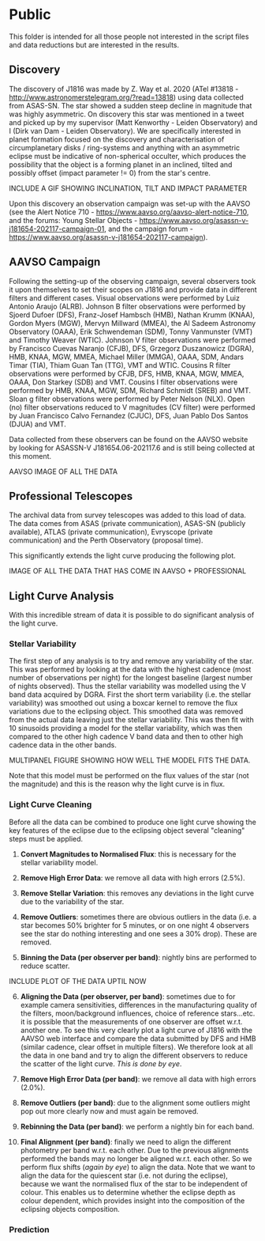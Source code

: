 # Public

This folder is intended for all those people not interested in the script files and data reductions but are interested in the results.

## Discovery

The discovery of J1816 was made by Z. Way et al. 2020 (ATel #13818 - http://www.astronomerstelegram.org/?read=13818) using data collected from ASAS-SN.
The star showed a sudden steep decline in magnitude that was highly asymmetric. On discovery this star was mentioned in a tweet and picked up by my supervisor (Matt Kenworthy - Leiden Observatory) and I (Dirk van Dam - Leiden Observatory).
We are specifically interested in planet formation focused on the discovery and characterisation of circumplanetary disks / ring-systems and anything with an asymmetric eclipse must be indicative of non-spherical occulter, which produces the possibility that the object is a forming planet in an inclined, tilted and possibly offset (impact parameter != 0) from the star's centre.

INCLUDE A GIF SHOWING INCLINATION, TILT AND IMPACT PARAMETER

Upon this discovery an observation campaign was set-up with the AAVSO (see the Alert Notice 710 - https://www.aavso.org/aavso-alert-notice-710, and the forums: Young Stellar Objects - https://www.aavso.org/asassn-v-j181654-202117-campaign-01, and the campaign forum - https://www.aavso.org/asassn-v-j181654-202117-campaign).

## AAVSO Campaign

Following the setting-up of the observing campaign, several observers took it upon themselves to set their scopes on J1816 and provide data in different filters and different cases. 
Visual observations were performed by Luiz Antonio Araujo (ALRB).
Johnson B filter observations were performed by Sjoerd Dufoer (DFS), Franz-Josef Hambsch (HMB), Nathan Krumm (KNAA), Gordon Myers (MGW), Mervyn Millward (MMEA), the Al Sadeem Astronomy Observatory (OAAA), Erik Schwendeman (SDM), Tonny Vanmunster (VMT) and Timothy Weaver (WTIC).
Johnson V filter observations were performed by Francisco Cuevas Naranjo (CFJB), DFS, Grzegorz Duszanowicz (DGRA), HMB, KNAA, MGW, MMEA, Michael Miller (MMGA), OAAA, SDM, Andars Timar (TIA), Thiam Guan Tan (TTG), VMT and WTIC.
Cousins R filter observations were performed by CFJB, DFS, HMB, KNAA, MGW, MMEA, OAAA, Don Starkey (SDB) and VMT.
Cousins I filter observations were performed by HMB, KNAA, MGW, SDM, Richard Schmidt (SREB) and VMT.
Sloan g filter observations were performed by Peter Nelson (NLX).
Open (no) filter observations reduced to V magnitudes (CV filter) were performed by Juan Francisco Calvo Fernandez (CJUC), DFS, Juan Pablo Dos Santos (DJUA) and VMT.

Data collected from these observers can be found on the AAVSO website by looking for ASASSN-V J181654.06-202117.6 and is still being collected at this moment.

AAVSO IMAGE OF ALL THE DATA

## Professional Telescopes

The archival data from survey telescopes was added to this load of data. The data comes from ASAS (private communication), ASAS-SN (publicly available), ATLAS (private communication), Evryscope (private communication) and the Perth Observatory (proposal time).

This significantly extends the light curve producing the following plot.

IMAGE OF ALL THE DATA THAT HAS COME IN AAVSO + PROFESSIONAL

## Light Curve Analysis

With this incredible stream of data it is possible to do significant analysis of the light curve.

### Stellar Variability

The first step of any analysis is to try and remove any variability of the star.
This was performed by looking at the data with the highest cadence (most number of observations per night) for the longest baseline (largest number of nights observed).
Thus the stellar variability was modelled using the V band data acquired by DGRA.
First the short term variability (i.e. the stellar variability) was smoothed out using a boxcar kernel to remove the flux variations due to the eclipsing object.
This smoothed data was removed from the actual data leaving just the stellar variability.
This was then fit with 10 sinusoids providing a model for the stellar variability, which was then compared to the other high cadence V band data and then to other high cadence data in the other bands.

MULTIPANEL FIGURE SHOWING HOW WELL THE MODEL FITS THE DATA.

Note that this model must be performed on the flux values of the star (not the magnitude) and this is the reason why the light curve is in flux.

### Light Curve Cleaning

Before all the data can be combined to produce one light curve showing the key features of the eclipse due to the eclipsing object several "cleaning" steps must be applied.

1) <strong>Convert Magnitudes to Normalised Flux</strong>: this is necessary for the stellar variability model.

2) <strong>Remove High Error Data</strong>: we remove all data with high errors (2.5%).

3) <strong>Remove Stellar Variation</strong>: this removes any deviations in the light curve due to the variability of the star.

4) <strong>Remove Outliers</strong>: sometimes there are obvious outliers in the data (i.e. a star becomes 50% brighter for 5 minutes, or on one night 4 observers see the star do nothing interesting and one sees a 30% drop). These are removed.

5) <strong>Binning the Data (per observer per band)</strong>: nightly bins are performed to reduce scatter. 

INCLUDE PLOT OF THE DATA UPTIL NOW

6) <strong>Aligning the Data (per observer, per band)</strong>: sometimes due to for example camera sensitivities, differences in the manufacturing quality of the filters, moon/background influences, choice of reference stars...etc. it is possible that the measurements of one observer are offset w.r.t. another one. To see this very clearly plot a light curve of J1816 with the AAVSO web interface and compare the data submitted by DFS and HMB (similar cadence, clear offset in multiple filters). We therefore look at all the data in one band and try to align the different observers to reduce the scatter of the light curve. <em>This is done by eye</em>.

7) <strong>Remove High Error Data (per band)</strong>: we remove all data with high errors (2.0%).

8) <strong>Remove Outliers (per band)</strong>: due to the alignment some outliers might pop out more clearly now and must again be removed.

9) <strong>Rebinning the Data (per band)</strong>: we perform a nightly bin for each band.

10) <strong>Final Alignment (per band)</strong>: finally we need to align the different photometry per band w.r.t. each other. Due to the previous alignments performed the bands may no longer be aligned w.r.t. each other. So we perform flux shifts (<em>again by eye</em>) to align the data. Note that we want to align the data for the quiescent star (i.e. not during the eclipse), because we want the normalised flux of the star to be independent of colour. This enables us to determine whether the eclipse depth as colour dependent, which provides insight into the composition of the eclipsing objects composition.

### Prediction

